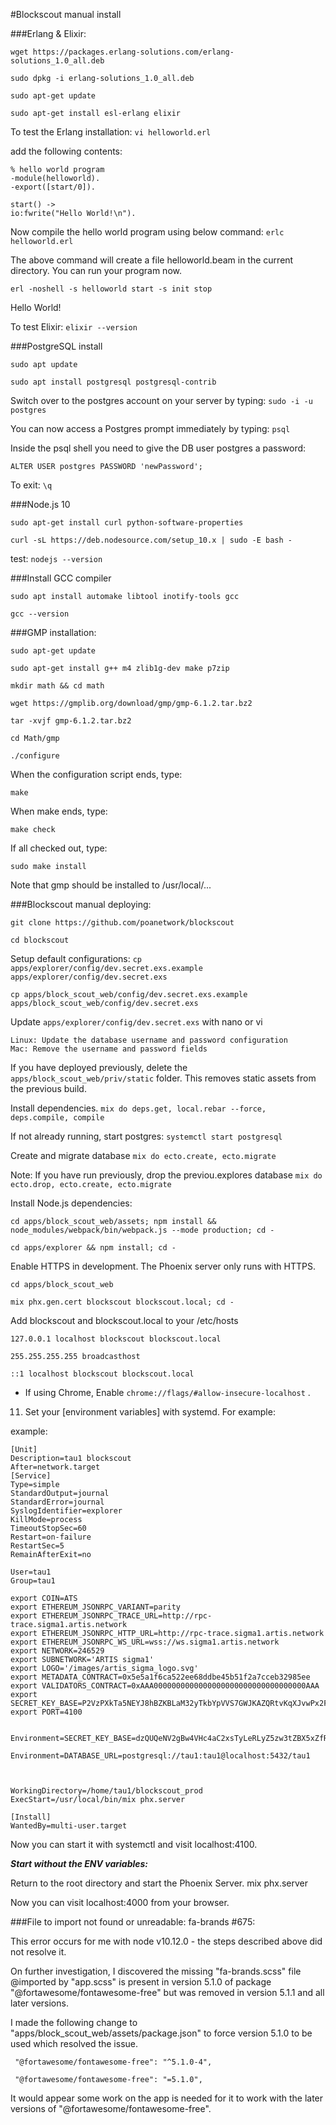 #Blockscout manual install

###Erlang & Elixir:

`wget https://packages.erlang-solutions.com/erlang-solutions_1.0_all.deb`

`sudo dpkg -i erlang-solutions_1.0_all.deb`

`sudo apt-get update`

`sudo apt-get install esl-erlang elixir`


To test the Erlang installation: 
`vi helloworld.erl`

add the following contents:

```
% hello world program
-module(helloworld).
-export([start/0]).

start() ->
io:fwrite("Hello World!\n").
```

Now compile the hello world program using below command: 
`erlc helloworld.erl`

The above command will create a file helloworld.beam in the current directory. You can run your program now.

`erl -noshell -s helloworld start -s init stop`

Hello World!

To test Elixir:
`elixir --version`

###PostgreSQL install

`sudo apt update`

`sudo apt install postgresql postgresql-contrib`


Switch over to the postgres account on your server by typing:
`sudo -i -u postgres`


You can now access a Postgres prompt immediately by typing:
`psql`


Inside the psql shell you need to give the DB user postgres a password:

`ALTER USER postgres PASSWORD 'newPassword';`



To exit:
 `\q`


###Node.js 10

`sudo apt-get install curl python-software-properties`

`curl -sL https://deb.nodesource.com/setup_10.x | sudo -E bash -`


test:
`nodejs --version`

###Install GCC compiler

`sudo apt install automake libtool inotify-tools gcc`

`gcc --version`


###GMP installation:

`sudo apt-get update`

`sudo apt-get install g++ m4 zlib1g-dev make p7zip`

`mkdir math && cd math`

`wget https://gmplib.org/download/gmp/gmp-6.1.2.tar.bz2`

`tar -xvjf gmp-6.1.2.tar.bz2`

`cd Math/gmp`

`./configure`

When the configuration script ends, type:

`make`

When make ends, type:

`make check`

If all checked out, type:

`sudo make install`

Note that gmp should be installed to /usr/local/...


###Blockscout manual deploying:

`git clone https://github.com/poanetwork/blockscout`

`cd blockscout`

Setup default configurations:
`cp apps/explorer/config/dev.secret.exs.example apps/explorer/config/dev.secret.exs`

`cp apps/block_scout_web/config/dev.secret.exs.example apps/block_scout_web/config/dev.secret.exs`

Update `apps/explorer/config/dev.secret.exs` with nano or vi

```
Linux: Update the database username and password configuration
Mac: Remove the username and password fields
```

If you have deployed previously, delete the `apps/block_scout_web/priv/static` folder. This removes static assets from the previous build.

Install dependencies. `mix do deps.get, local.rebar --force, deps.compile, compile`

If not already running, start postgres: `systemctl start postgresql`

Create and migrate database `mix do ecto.create, ecto.migrate`

Note: If you have run previously, drop the previou.explores database `mix do ecto.drop, ecto.create, ecto.migrate`

Install Node.js dependencies:

`cd apps/block_scout_web/assets; npm install && node_modules/webpack/bin/webpack.js --mode production; cd -`

`cd apps/explorer && npm install; cd -`

 Enable HTTPS in development. The Phoenix server only runs with HTTPS.

 `cd apps/block_scout_web`

 `mix phx.gen.cert blockscout blockscout.local; cd -`

Add blockscout and blockscout.local to your /etc/hosts 

```
127.0.0.1 localhost blockscout blockscout.local

255.255.255.255 broadcasthost

::1 localhost blockscout blockscout.local

```


* If using Chrome, Enable  `chrome://flags/#allow-insecure-localhost` .

11.  Set your [environment variables] with systemd.  For example:

example:
```
[Unit]
Description=tau1 blockscout
After=network.target
[Service]
Type=simple
StandardOutput=journal
StandardError=journal
SyslogIdentifier=explorer
KillMode=process
TimeoutStopSec=60
Restart=on-failure
RestartSec=5
RemainAfterExit=no

User=tau1
Group=tau1

export COIN=ATS
export ETHEREUM_JSONRPC_VARIANT=parity
export ETHEREUM_JSONRPC_TRACE_URL=http://rpc-trace.sigma1.artis.network
export ETHEREUM_JSONRPC_HTTP_URL=http://rpc-trace.sigma1.artis.network
export ETHEREUM_JSONRPC_WS_URL=wss://ws.sigma1.artis.network
export NETWORK=246529
export SUBNETWORK='ARTIS sigma1'
export LOGO='/images/artis_sigma_logo.svg'
export METADATA_CONTRACT=0x5e5a1f6ca522ee68ddbe45b51f2a7cceb32985ee
export VALIDATORS_CONTRACT=0xAAA0000000000000000000000000000000000AAA
export SECRET_KEY_BASE=P2VzPXkTa5NEYJ8hBZKBLaM32yTkbYpVVS7GWJKAZQRtvKqXJvwPx2FcUvUcRkTA
export PORT=4100


Environment=SECRET_KEY_BASE=dzQUQeNV2gBw4VHc4aC2xsTyLeRLyZ5zw3tZBX5xZfRfwnj7K8w7pGB3xjykwbB9

Environment=DATABASE_URL=postgresql://tau1:tau1@localhost:5432/tau1



WorkingDirectory=/home/tau1/blockscout_prod
ExecStart=/usr/local/bin/mix phx.server

[Install]
WantedBy=multi-user.target
```

Now you can start it with systemctl and visit localhost:4100.

***Start without the ENV variables:***

Return to the root directory and start the Phoenix Server. mix phx.server

Now you can visit localhost:4000 from your browser.




###File to import not found or unreadable: fa-brands #675:


This error occurs for me with node v10.12.0 - the steps described above did not resolve it.

On further investigation, I discovered the missing "fa-brands.scss" file @imported by "app.scss" is present in version 5.1.0 of package "@fortawesome/fontawesome-free" but was removed in version 5.1.1 and all later versions.

I made the following change to "apps/block_scout_web/assets/package.json" to force version 5.1.0 to be used which resolved the issue.

   ` "@fortawesome/fontawesome-free": "^5.1.0-4",`

   ` "@fortawesome/fontawesome-free": "=5.1.0",`

It would appear some work on the app is needed for it to work with the later versions of "@fortawesome/fontawesome-free".









